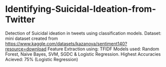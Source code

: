 # Identifying-Suicidal-Ideation-from-Twitter
Detection of Suicidal ideation in tweets using classification models. 
Dataset: mini dataset created from https://www.kaggle.com/datasets/kazanova/sentiment140?resource=download
Feature Extraction using: TFIDF
Models used: Random Forest, Naive Bayes, SVM, SGDC & Logistic Regression. 
Highest Accuracies Acieved: 75% (Logistic Regression)
